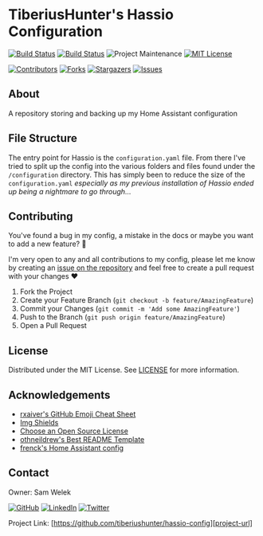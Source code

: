 # TiberiusHunter's Hassio Configuration

<!-- PROJECT SHIELDS -->
<!--
*** I'm using markdown "reference style" links for readability.
*** Reference links are enclosed in brackets [ ] instead of parentheses ( ).
*** See the bottom of this document for the declaration of the reference variables
*** for contributors-url, forks-url, etc. This is an optional, concise syntax you may use.
*** https://www.markdownguide.org/basic-syntax/#reference-style-links
-->

[![Build Status][travis-ci-shield-main]][travis-ci-url]
[![Build Status][travis-ci-shield-dev]][travis-ci-url]
![Project Maintenance][maintenance-shield]
[![MIT License][license-shield]][license-url]

[![Contributors][contributors-shield]][contributors-url]
[![Forks][forks-shield]][forks-url]
[![Stargazers][stars-shield]][stars-url]
[![Issues][issues-shield]][issues-url]

<!-- ABOUT -->
## About

A repository storing and backing up my Home Assistant configuration

## File Structure

The entry point for Hassio is the `configuration.yaml` file. From there I've tried to split up the config into the various folders and files found under the `/configuration` directory. This has simply been to reduce the size of the `configuration.yaml` *especially as my previous installation of Hassio ended up being a nightmare to go through...*

<!-- CONTRIBUTING -->
## Contributing

You've found a bug in my config, a mistake in the docs or maybe you want to add a new feature? :thinking:

I'm very open to any and all contributions to my config, please let me know by creating an [issue on the repository][issues-url] and feel free to create a pull request with your changes :heart:

1. Fork the Project
2. Create your Feature Branch (`git checkout -b feature/AmazingFeature`)
3. Commit your Changes (`git commit -m 'Add some AmazingFeature'`)
4. Push to the Branch (`git push origin feature/AmazingFeature`)
5. Open a Pull Request

<!-- LICENSE -->
## License

Distributed under the MIT License. See [LICENSE][license-url] for more information.

<!-- ACKNOWLEDGEMENTS -->
## Acknowledgements

* [rxaiver's GitHub Emoji Cheat Sheet][1]
* [Img Shields][2]
* [Choose an Open Source License][3]
* [othneildrew's Best README Template][4]
* [frenck's Home Assistant config][5]

<!-- CONTACT -->
## Contact

Owner: Sam Welek

[![GitHub][github-shield]][github-url]
[![LinkedIn][linkedin-shield]][linkedin-url]
[![Twitter][twitter-shield]][twitter-url]

Project Link: [https://github.com/tiberiushunter/hassio-config][project-url]

<!-- MARKDOWN LINKS & IMAGES -->
<!-- https://www.markdownguide.org/basic-syntax/#reference-style-links -->

<!-- Project Specific -->
[project-url]: https://github.com/tiberiushunter/hassio-config

[travis-ci-shield-dev]: https://img.shields.io/travis/com/tiberiushunter/hassio-config/dev?logo=travis&style=for-the-badge&label=dev
[travis-ci-shield-main]: https://img.shields.io/travis/com/tiberiushunter/hassio-config/main?logo=travis&style=for-the-badge&label=main

[travis-ci-url]: https://travis-ci.com/tiberiushunter/hassio-config

[maintenance-shield]: https://img.shields.io/maintenance/yes/2020.svg?style=for-the-badge

[contributors-shield]: https://img.shields.io/github/contributors/tiberiushunter/hassio-config.svg?style=for-the-badge
[contributors-url]: https://github.com/tiberiushunter/hassio-config/graphs/contributors

[forks-shield]: https://img.shields.io/github/forks/tiberiushunter/hassio-config.svg?style=for-the-badge
[forks-url]: https://github.com/tiberiushunter/hassio-config/network/members

[stars-shield]: https://img.shields.io/github/stars/tiberiushunter/hassio-config.svg?style=for-the-badge
[stars-url]: https://github.com/tiberiushunter/hassio-config/stargazers

[issues-shield]: https://img.shields.io/github/issues/tiberiushunter/hassio-config.svg?style=for-the-badge
[issues-url]: https://github.com/tiberiushunter/hassio-config/issues

[license-shield]: https://img.shields.io/github/license/tiberiushunter/hassio-config.svg?style=for-the-badge
[license-url]: https://github.com/tiberiushunter/hassio-config/blob/main/LICENSE

<!-- Contact Specific -->
[github-shield]: https://img.shields.io/badge/-GitHub-black.svg?style=for-the-badge&logo=github&colorB=555
[github-url]: https://github.com/tiberiushunter

[linkedin-shield]: https://img.shields.io/badge/-LinkedIn-black.svg?style=for-the-badge&logo=linkedin&colorB=555
[linkedin-url]: https://linkedin.com/in/sam-welek

[twitter-shield]: https://img.shields.io/badge/-Twitter-black.svg?style=for-the-badge&logo=twitter&colorB=555
[twitter-url]: https://twitter.com/samwelek

<!-- Acknowledgement Specific -->
[1]: https://gist.github.com/rxaviers/7360908
[2]: https://shields.io
[3]: https://choosealicense.com
[4]: https://github.com/othneildrew/Best-README-Template
[5]: https://github.com/frenck/home-assistant-config

